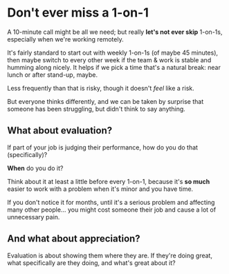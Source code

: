 # Don't ever miss a 1-on-1

A 10-minute call might be all we need; but really **let's not ever skip** 1-on-1s, especially when we're working remotely.

It's fairly standard to start out with weekly 1-on-1s (of maybe 45 minutes), then maybe switch to every other week if the team & work is stable and humming along nicely. It helps if we pick a time that's a natural break: near lunch or after stand-up, maybe.

Less frequently than that is risky, though it doesn't _feel_ like a risk.

But everyone thinks differently, and we can be taken by surprise that someone has been struggling, but didn't think to say anything.

## What about evaluation?

If part of your job is judging their performance, how do you do that (specifically)?

**When** do you do it?

Think about it at least a little before every 1-on-1, because it's **so much** easier to work with a problem when it's minor and you have time.

If you don't notice it for months, until it's a serious problem and affecting many other people... you might cost someone their job and cause a lot of unnecessary pain.

## And what about appreciation?

Evaluation is about showing them where they are. If they're doing great, what specifically are they doing, and what's great about it?
